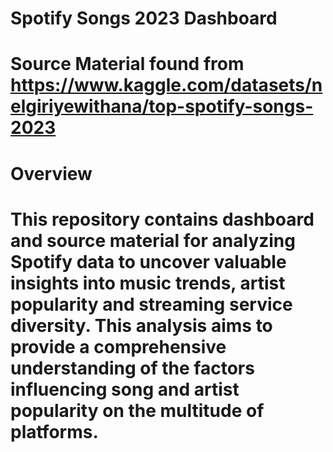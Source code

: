 # Spotify Songs 2023 Dashboard
# Source Material found from https://www.kaggle.com/datasets/nelgiriyewithana/top-spotify-songs-2023

# Overview
# This repository contains dashboard and source material for analyzing Spotify data to uncover valuable insights into music trends, artist popularity and streaming service diversity. This analysis aims to provide a comprehensive understanding of the factors influencing song and artist popularity on the multitude of platforms.